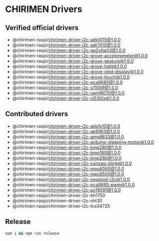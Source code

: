 # CHIRIMEN Drivers

## Verified official drivers

- @chirimen-raspi/chirimen-driver-i2c-ads1015@1.0.0
- @chirimen-raspi/chirimen-driver-i2c-adt7410@1.0.0
- @chirimen-raspi/chirimen-driver-i2c-gp2y0e03@1.0.0
- @chirimen-raspi/chirimen-driver-i2c-grove-accelerometer@1.0.0
- @chirimen-raspi/chirimen-driver-i2c-grove-gesture@1.0.0
- @chirimen-raspi/chirimen-driver-i2c-grove-light@1.0.0
- @chirimen-raspi/chirimen-driver-i2c-grove-oled-display@1.0.0
- @chirimen-raspi/chirimen-driver-i2c-grove-touch@1.0.0
- @chirimen-raspi/chirimen-driver-i2c-pca9685@1.0.0
- @chirimen-raspi/chirimen-driver-i2c-s11059@1.0.0
- @chirimen-raspi/chirimen-driver-i2c-veml6070@1.0.0
- @chirimen-raspi/chirimen-driver-i2c-vl53l0x@1.0.0

## Contributed drivers

- @chirimen-raspi/chirimen-driver-i2c-ads1x15@1.0.0
- @chirimen-raspi/chirimen-driver-i2c-ak8963@1.0.0
- @chirimen-raspi/chirimen-driver-i2c-amg8833@1.0.0
- @chirimen-raspi/chirimen-driver-i2c-arduino-stepping-motor@1.0.0
- @chirimen-raspi/chirimen-driver-i2c-bme280@1.0.0
- @chirimen-raspi/chirimen-driver-i2c-bmp180@1.0.0
- @chirimen-raspi/chirimen-driver-i2c-bmp280@1.0.0
- @chirimen-raspi/chirimen-driver-i2c-canzasi-blink@1.0.0
- @chirimen-raspi/chirimen-driver-i2c-mpu6050@1.0.0
- @chirimen-raspi/chirimen-driver-i2c-mpu6500@1.0.0
- @chirimen-raspi/chirimen-driver-i2c-neopixel-i2c@1.0.0
- @chirimen-raspi/chirimen-driver-i2c-pca9685-pwm@1.0.0
- @chirimen-raspi/chirimen-driver-i2c-pcf8591@1.0.0
- @chirimen-raspi/chirimen-driver-i2c-bh1750
- @chirimen-raspi/chirimen-driver-i2c-sht30
- @chirimen-raspi/chirimen-driver-i2c-tcs34725

## Release

```sh
npm i && npm run release
```
